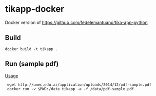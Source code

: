 # tikapp-docker
Docker version of https://github.com/fedelemantuano/tika-app-python

## Build
```shell
docker build -t tikapp .
```
## Run (sample pdf)
[Usage](https://github.com/fedelemantuano/tika-app-python#usage-from-command-line)
```shell
 wget http://unec.edu.az/application/uploads/2014/12/pdf-sample.pdf
 docker run -v $PWD:/data tikapp -a -f /data/pdf-sample.pdf
```
